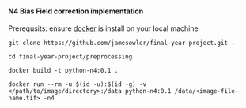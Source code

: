 #### N4 Bias Field correction implementation

Prerequsits: ensure [docker](https://www.docker.com/) is install on your local machine

`git clone https://github.com/jamesowler/final-year-project.git .`

`cd final-year-project/preprocessing`

`docker build -t python-n4:0.1 .`

`docker run --rm -u $(id -u):$(id -g) -v </path/to/image/directory>:/data python-n4:0.1 /data/<image-file-name.tif> -n4`